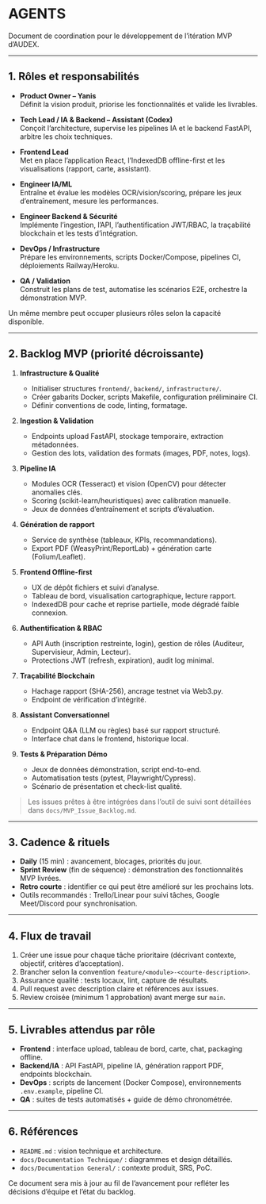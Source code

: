 # AGENTS

Document de coordination pour le développement de l’itération MVP d’AUDEX.

---

## 1. Rôles et responsabilités

- **Product Owner – Yanis**  
  Définit la vision produit, priorise les fonctionnalités et valide les livrables.

- **Tech Lead / IA & Backend – Assistant (Codex)**  
  Conçoit l’architecture, supervise les pipelines IA et le backend FastAPI, arbitre les choix techniques.

- **Frontend Lead**  
  Met en place l’application React, l’IndexedDB offline-first et les visualisations (rapport, carte, assistant).

- **Engineer IA/ML**  
  Entraîne et évalue les modèles OCR/vision/scoring, prépare les jeux d’entraînement, mesure les performances.

- **Engineer Backend & Sécurité**  
  Implémente l’ingestion, l’API, l’authentification JWT/RBAC, la traçabilité blockchain et les tests d’intégration.

- **DevOps / Infrastructure**  
  Prépare les environnements, scripts Docker/Compose, pipelines CI, déploiements Railway/Heroku.

- **QA / Validation**  
  Construit les plans de test, automatise les scénarios E2E, orchestre la démonstration MVP.

Un même membre peut occuper plusieurs rôles selon la capacité disponible.

---

## 2. Backlog MVP (priorité décroissante)

1. **Infrastructure & Qualité**
   - Initialiser structures `frontend/`, `backend/`, `infrastructure/`.
   - Créer gabarits Docker, scripts Makefile, configuration préliminaire CI.
   - Définir conventions de code, linting, formatage.

2. **Ingestion & Validation**
   - Endpoints upload FastAPI, stockage temporaire, extraction métadonnées.
   - Gestion des lots, validation des formats (images, PDF, notes, logs).

3. **Pipeline IA**
   - Modules OCR (Tesseract) et vision (OpenCV) pour détecter anomalies clés.
   - Scoring (scikit-learn/heuristiques) avec calibration manuelle.
   - Jeux de données d’entraînement et scripts d’évaluation.

4. **Génération de rapport**
   - Service de synthèse (tableaux, KPIs, recommandations).
   - Export PDF (WeasyPrint/ReportLab) + génération carte (Folium/Leaflet).

5. **Frontend Offline-first**
   - UX de dépôt fichiers et suivi d’analyse.
   - Tableau de bord, visualisation cartographique, lecture rapport.
   - IndexedDB pour cache et reprise partielle, mode dégradé faible connexion.

6. **Authentification & RBAC**
   - API Auth (inscription restreinte, login), gestion de rôles (Auditeur, Supervisieur, Admin, Lecteur).
   - Protections JWT (refresh, expiration), audit log minimal.

7. **Traçabilité Blockchain**
   - Hachage rapport (SHA-256), ancrage testnet via Web3.py.
   - Endpoint de vérification d’intégrité.

8. **Assistant Conversationnel**
   - Endpoint Q&A (LLM ou règles) basé sur rapport structuré.
   - Interface chat dans le frontend, historique local.

9. **Tests & Préparation Démo**
   - Jeux de données démonstration, script end-to-end.
   - Automatisation tests (pytest, Playwright/Cypress).
   - Scénario de présentation et check-list qualité.

> Les issues prêtes à être intégrées dans l’outil de suivi sont détaillées dans `docs/MVP_Issue_Backlog.md`.

---

## 3. Cadence & rituels

- **Daily** (15 min) : avancement, blocages, priorités du jour.
- **Sprint Review** (fin de séquence) : démonstration des fonctionnalités MVP livrées.
- **Retro courte** : identifier ce qui peut être amélioré sur les prochains lots.
- Outils recommandés : Trello/Linear pour suivi tâches, Google Meet/Discord pour synchronisation.

---

## 4. Flux de travail

1. Créer une issue pour chaque tâche prioritaire (décrivant contexte, objectif, critères d’acceptation).
2. Brancher selon la convention `feature/<module>-<courte-description>`.
3. Assurance qualité : tests locaux, lint, capture de résultats.
4. Pull request avec description claire et références aux issues.
5. Review croisée (minimum 1 approbation) avant merge sur `main`.

---

## 5. Livrables attendus par rôle

- **Frontend** : interface upload, tableau de bord, carte, chat, packaging offline.
- **Backend/IA** : API FastAPI, pipeline IA, génération rapport PDF, endpoints blockchain.
- **DevOps** : scripts de lancement (Docker Compose), environnements `.env.example`, pipeline CI.
- **QA** : suites de tests automatisés + guide de démo chronométrée.

---

## 6. Références

- `README.md` : vision technique et architecture.
- `docs/Documentation Technique/` : diagrammes et design détaillés.
- `docs/Documentation General/` : contexte produit, SRS, PoC.

Ce document sera mis à jour au fil de l’avancement pour refléter les décisions d’équipe et l’état du backlog.
